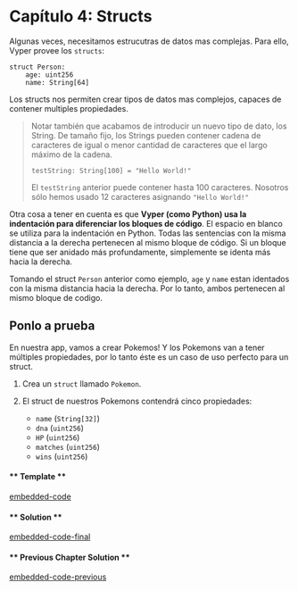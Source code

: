<!-- Add translation for the following page: https://vyper.fun/#/1/structs
Do NOT change the code below. The below code runs the code editor -->

# Capítulo 4: Structs

Algunas veces, necesitamos estrucutras de datos mas complejas. Para ello, Vyper provee los `structs`:

```vyper
struct Person:
    age: uint256
    name: String[64]
```

Los structs nos permiten crear tipos de datos mas complejos, capaces de contener multiples propiedades.

> Notar también que acabamos de introducir un nuevo tipo de dato, los String. De tamaño fijo, los Strings pueden contener cadena de caracteres de igual o menor cantidad de caracteres que el largo máximo de la cadena.
>
> ```vyper
> testString: String[100] = "Hello World!"
> ```
>
> El `testString` anterior puede contener hasta 100 caracteres. Nosotros sólo hemos usado 12 caracteres asignando `"Hello World!"`

Otra cosa a tener en cuenta es que **Vyper (como Python) usa la indentación para diferenciar los bloques de código**. El espacio en blanco se utiliza para la indentación en Python. Todas las sentencias con la misma distancia a la derecha pertenecen al mismo bloque de código. Si un bloque tiene que ser anidado más profundamente, simplemente se identa más hacia la derecha.

Tomando el struct `Person` anterior como ejemplo, `age` y `name` estan identados con la misma distancia hacia la derecha. Por lo tanto, ambos pertenecen al mismo bloque de codigo.

## Ponlo a prueba

En nuestra app, vamos a crear Pokemos! Y los Pokemons van a tener múltiples propiedades, por lo tanto éste es un caso de uso perfecto para un struct.

1. Crea un `struct` llamado `Pokemon`.

2. El struct de nuestros Pokemons contendrá cinco propiedades:
   - `name` (`String[32]`)
   - `dna` (`uint256`)
   - `HP` (`uint256`)
   - `matches` (`uint256`)
   - `wins` (`uint256`)


#### ** Template **

[embedded-code](../assets/1/1.4-template-code.vy ':include :type=code embed-template')

#### ** Solution **

[embedded-code-final](../assets/1/1.4-finished-code.vy ':include :type=code embed-final')

#### ** Previous Chapter Solution **

[embedded-code-previous](../assets/1/1.3-finished-code.vy ':include :type=code embed-previous')

<!-- tabs:end -->
